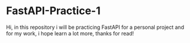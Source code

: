 # FastAPI-Practice-1
Hi, in this repository i will be practicing FastAPI for a personal project and for my work, i hope learn a lot more, thanks for read!
